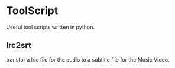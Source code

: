 # ToolScript
Useful tool scripts written  in python.
## lrc2srt
transfor a lric file for the audio to a subtitle file for the  Music Video.
